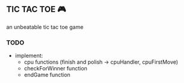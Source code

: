## TIC TAC TOE :video_game:
an unbeatable tic tac toe game

### TODO
- implement:
    - cpu functions (finish and polish -> cpuHandler, cpuFirstMove)
    - checkForWinner function
    - endGame function